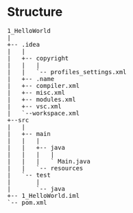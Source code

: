 # Structure

<pre>
1_HelloWorld
|
+-- .idea
|   |
|   +-- copyright
|   |   |
|   |   `-- profiles_settings.xml
|   +-- .name
|   +-- compiler.xml
|   +-- misc.xml
|   +-- modules.xml
|   +-- vsc.xml
|   `--workspace.xml
+--src
|   |
|   +-- main
|   |   |
|   |   +-- java
|   |   |   |
|   |   |   ` Main.java
|   |   `-- resources
|   `-- test
|       |
|       `-- java
+-- 1_HelloWorld.iml
`-- pom.xml
</pre>